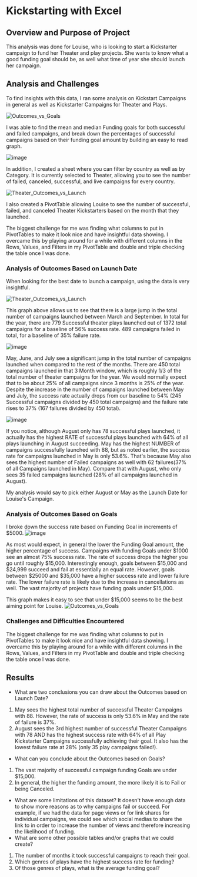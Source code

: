 # Kickstarting with Excel

## Overview and Purpose of Project
This analysis was done for Louise, who is looking to start a Kickstarter campaign to fund her Theater and play projects. She wants to know what a good funding goal should be, as well what time of year she should launch her campaign.
## Analysis and Challenges
To find insights with this data, I ran some analysis on Kickstart Campaigns in general as well as Kickstarter Campaigns for Theater and Plays.


![Outcomes_vs_Goals](https://user-images.githubusercontent.com/108035549/178830782-e15d8636-a462-4c9f-a9b1-2b07fc59dea1.png)


I was able to find the mean and median Funding goals for both successful and failed campaigns, and break down the percentages of successful campaigns based on their funding goal amount by building an easy to read graph.

![image](https://user-images.githubusercontent.com/108035549/178831176-b6908e9d-5dec-4ad6-9a68-03838c16e29d.png)


In addition, I created a sheet where you can filter by country as well as by Category. It is currently selected to Theater, allowing you to see the number of failed, canceled, successful, and live campaigns for every country. 

![Theater_Outcomes_vs_Launch](https://user-images.githubusercontent.com/108035549/178831392-6cbda096-e970-43e3-ae4b-6be3da23b802.png)


I also created a PivotTable allowing Louise to see the number of successful, failed, and canceled Theater Kickstarters based on the month that they launched.

The biggest challenge for me was finding what columns to put in PivotTables to make it look nice and have insightful data showing. I overcame this by playing around for a while with different columns in the Rows, Values, and Filters in my PivotTable and double and triple checking the table once I was done.

### Analysis of Outcomes Based on Launch Date
When looking for the best date to launch a campaign, using the data is very insightful. 

![Theater_Outcomes_vs_Launch](https://user-images.githubusercontent.com/108035549/178831802-3dbe46f9-b6aa-46ef-9b33-dcb5664552e0.png)

This graph above allows us to see that there is a large jump in the total number of campaigns launched between March and September. In total for the year, there are 779 Successful theater plays launched out of 1372 total campaigns for a baseline of 56% success rate. 489 campaigns failed in total, for a baseline of 35% failure rate.


				
![image](https://user-images.githubusercontent.com/108035549/178836338-fb22aedb-fc74-4f4a-b4fb-2a504f681f96.png)

May, June, and July see a significant jump in the total number of campaigns launched when compared to the rest of the months. There are 450 total campaigns launched in that 3 Month window, which is roughly 1/3 of the total number of theater campaigns for the year. We would normally expect that to be about 25% of all campaigns since 3 months is 25% of the year. Despite the increase in the number of campaigns launched between May and July, the success rate actually drops from our baseline to 54% (245 Successful campaigns divided by 450 total campaigns) and the failure rate rises to 37% (167 failures divided by 450 total).


![image](https://user-images.githubusercontent.com/108035549/178837360-5c61a5d3-9b6c-4756-9272-790230128475.png)

If you notice, although August only has 78 successful plays launched, it actually has the highest RATE of successful plays launched with 64% of all plays launching in August succeeding. May has the highest NUMBER of campaigns successfully launched with 88, but as noted earlier, the success rate for campaigns launched in May is only 53.6%. That's because May also sees the highest number of Failed campaigns as well with 62 failures(37% of all Campaigns launched in May). Compare that with August, who only sees 35 failed campaigns launched (28% of all campaigns launched in August).

My analysis would say to pick either August or May as the Launch Date for Louise's Campaign.


### Analysis of Outcomes Based on Goals
I broke down the success rate based on Funding Goal in increments of $5000. 
![image](https://user-images.githubusercontent.com/108035549/178839360-27b1c5fe-25cf-402d-9425-95457d621286.png)

As most would expect, in general the lower the Funding Goal amount, the higher percentage of success. Campaigns with funding Goals under $1000 see an almost 75% success rate. The rate of success drops the higher you go until roughly $15,000. Interestingly enough, goals between $15,000 and $24,999 succeed and fail at essentially an equal rate. However, goals between $25000 and $35,000 have a higher success rate and lower failure rate. The lower failure rate is likely due to the increase in cancellations as well. The vast majority of projects have funding goals under $15,000.

This graph makes it easy to see that under $15,000 seems to be the best aiming point for Louise.
![Outcomes_vs_Goals](https://user-images.githubusercontent.com/108035549/178840100-07cbdd5b-3068-4654-91ca-a26a4a6990bf.png)


### Challenges and Difficulties Encountered
The biggest challenge for me was finding what columns to put in PivotTables to make it look nice and have insightful data showing. I overcame this by playing around for a while with different columns in the Rows, Values, and Filters in my PivotTable and double and triple checking the table once I was done.

## Results

- What are two conclusions you can draw about the Outcomes based on Launch Date?
1. May sees the highest total number of successful Theater Campaigns with 88. However, the rate of success is only 53.6% in May and the rate of failure is 37%.
2. August sees the 3rd highest number of successful Theater Campaigns with 78 AND has the highest success rate with 64% of all Play Kickstarter Campaigns successfully achieving their goal. It also has the lowest failure rate at 28% (only 35 play campaigns failed!).
- What can you conclude about the Outcomes based on Goals?
1. The vast majority of successful campaign funding Goals are under $15,000.
2. In general, the higher the funding amount, the more likely it is to Fail or being Canceled. 
- What are some limitations of this dataset?
It doesn't have enough data to show more reasons as to why campaigns fail or succeed. For example, if we had the data for page views or for link shares for individual campaigns, we could see which social medias to share the link to in order to increase the number of views and therefore increasing the likelihood of funding.
- What are some other possible tables and/or graphs that we could create?
1. The number of months it took successful campaigns to reach their goal.
2. Which genres of plays have the highest success rate for funding?
3. Of those genres of plays, what is the average funding goal?
